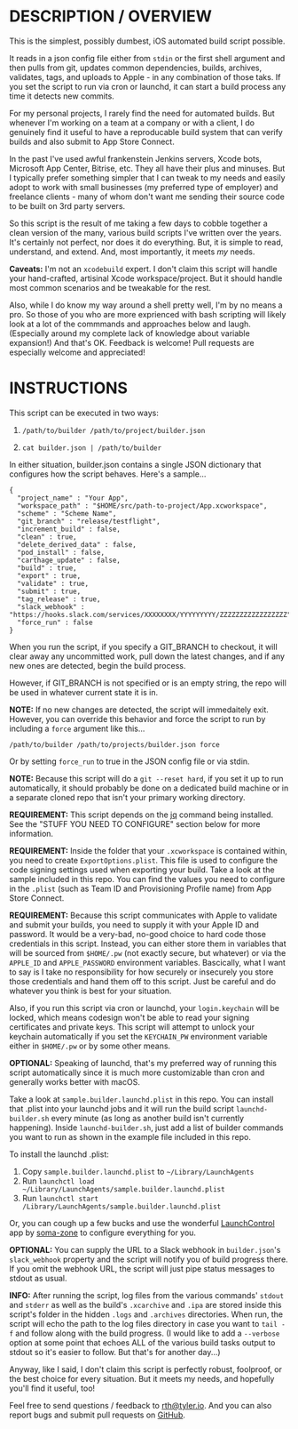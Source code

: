 # DESCRIPTION / OVERVIEW

This is the simplest, possibly dumbest, iOS automated build script possible.

It reads in a json config file either from `stdin` or the first shell argument and then pulls from git, updates common dependencies, builds, archives, validates, tags, and uploads to Apple - in any combination of those taks. If you set the script to run via cron or launchd, it can start a build process any time it detects new commits.

For my personal projects, I rarely find the need for automated builds. But whenever I'm working on a team at a company or with a client, I do genuinely find it useful to have a reproducable build system that can verify builds and also submit to App Store Connect.

In the past I've used awful frankenstein Jenkins servers, Xcode bots, Microsoft App Center, Bitrise, etc. They all have their plus and minuses. But I typically prefer something simpler that I can tweak to my needs and easily adopt to work with small businesses (my preferred type of employer) and freelance clients - many of whom don't want me sending their source code to be built on 3rd party servers.

So this script is the result of me taking a few days to cobble together a clean version of the many, various build scripts I've written over the years. It's certainly not perfect, nor does it do everything. But, it is simple to read, understand, and extend. And, most importantly, it meets *my* needs.

**Caveats:** I'm not an `xcodebuild` expert. I don't claim this script will handle your hand-crafted, artisinal Xcode workspace/project. But it should handle most common scenarios and be tweakable for the rest.

Also, while I do know my way around a shell pretty well, I'm by no means a pro. So those of you who are more exprienced with bash scripting will likely look at a lot of the commmands and approaches below and laugh. (Especially around my complete lack of knowledge about variable expansion!) And that's OK. Feedback is welcome! Pull requests are especially welcome and appreciated!

# INSTRUCTIONS

This script can be executed in two ways:

1. `/path/to/builder /path/to/project/builder.json`

2. `cat builder.json | /path/to/builder`

In either situation, builder.json contains a single JSON dictionary that configures how the script behaves. Here's a sample...

```
{
  "project_name" : "Your App",
  "workspace_path" : "$HOME/src/path-to-project/App.xcworkspace",
  "scheme" : "Scheme Name",
  "git_branch" : "release/testflight",
  "increment_build" : false,
  "clean" : true,
  "delete_derived_data" : false,
  "pod_install" : false,
  "carthage_update" : false,
  "build" : true,
  "export" : true,
  "validate" : true,
  "submit" : true,
  "tag_release" : true,
  "slack_webhook" : "https://hooks.slack.com/services/XXXXXXXX/YYYYYYYYY/ZZZZZZZZZZZZZZZZZ",
  "force_run" : false
}
```

When you run the script, if you specify a GIT_BRANCH to checkout, it will clear away any uncommitted work, pull down the latest changes, and if any new ones are detected, begin the build process.

However, if GIT_BRANCH is not specified or is an empty string, the repo will be used in whatever current state it is in.

**NOTE:** If no new changes are detected, the script will immedaitely exit. However, you can override this behavior and force the script to run by including a `force` argument like this...

`/path/to/builder /path/to/projects/builder.json force`

Or by setting `force_run` to true in the JSON config file or via stdin.

**NOTE:** Because this script will do a `git --reset hard`, if you set it up to run automatically, it should probably be done on a dedicated build machine or in a separate cloned repo that isn't your primary working directory.

**REQUIREMENT:** This script depends on the [jq](https://stedolan.github.io/jq/) command being installed. See the "STUFF YOU NEED TO CONFIGURE" section below for more information.

**REQUIREMENT:** Inside the folder that your `.xcworkspace` is contained within, you need to create `ExportOptions.plist`. This file is used to configure the code signing settings used when exporting your build. Take a look at the sample included in this repo. You can find the values you need to configure in the `.plist` (such as Team ID and Provisioning Profile name) from App Store Connect.

**REQUIREMENT:** Because this script communicates with Apple to validate and submit your builds, you need to supply it with your Apple ID and password. It would be a very-bad, no-good choice to hard code those credentials in this script. Instead, you can either store them in variables that will be sourced from `$HOME/.pw` (not exactly secure, but whatever) or via the `APPLE_ID` and `APPLE_PASSWORD` environment variables. Bascically, what I want to say is I take no responsibility for how securely or insecurely you store those credentials and hand them off to this script. Just be careful and do whatever you think is best for your situation.

Also, if you run this script via cron or launchd, your `login.keychain` will be locked, which means codesign won't be able to read your signing certificates and private keys. This script will attempt to unlock your keychain automatically if you set the `KEYCHAIN_PW` environment variable either in `$HOME/.pw` or by some other means.

**OPTIONAL:** Speaking of launchd, that's my preferred way of running this script automatically since it is much more customizable than cron and generally works better with macOS.

Take a look at `sample.builder.launchd.plist` in this repo. You can install that .plist into your launchd jobs and it will run the build script `launchd-builder.sh` every minute (as long as another build isn't currently happening). Inside `launchd-builder.sh`, just add a list of builder commands you want to run as shown in the example file included in this repo.

To install the launchd .plist:

1. Copy `sample.builder.launchd.plist` to `~/Library/LaunchAgents`
2. Run `launchctl load ~/Library/LaunchAgents/sample.builder.launchd.plist`
3. Run `launchctl start /Library/LaunchAgents/sample.builder.launchd.plist`

Or, you can cough up a few bucks and use the wonderful [LaunchControl](https://www.soma-zone.com/LaunchControl/) app by [soma-zone](https://www.soma-zone.com) to configure everything for you.

**OPTIONAL:** You can supply the URL to a Slack webhook in `builder.json`'s `slack_webhook` property and the script will notify you of build progress there. If you omit the webhook URL, the script will just pipe status messages to stdout as usual.

**INFO:** After running the script, log files from the various commands' `stdout` and `stderr` as well as the build's `.xcarchive` and `.ipa` are stored inside this script's folder in the hidden `.logs` and `.archives` directories. When run, the script will echo the path to the log files directory in case you want to `tail -f` and follow along with the build progress. (I would like to add a `--verbose` option at some point that echoes ALL of the various build tasks output to stdout so it's easier to follow. But that's for another day...)
	
Anyway, like I said, I don't claim this script is perfectly robust, foolproof, or the best choice for every situation. But it meets my needs, and hopefully you'll find it useful, too!

Feel free to send questions / feedback to [rth@tyler.io](mailto:rth@tyler.io). And you can also report bugs and submit pull requests on [GitHub](https://github.com/tylerhall/builder).
